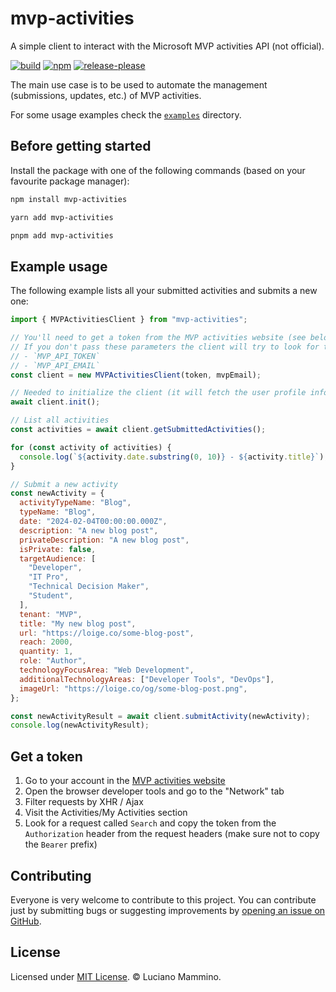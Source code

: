 # mvp-activities

A simple client to interact with the Microsoft MVP activities API (not
official).

[![build](https://github.com/lmammino/mvp-activities/actions/workflows/build.yml/badge.svg)](https://github.com/lmammino/mvp-activities/actions/workflows/build.yml)
[![npm](https://img.shields.io/npm/v/mvp-activities)](https://www.npmjs.com/package/mvp-activities)
[![release-please](https://badgen.net/static/release-please/%F0%9F%99%8F/green)](https://github.com/googleapis/release-please)

The main use case is to be used to automate the management (submissions,
updates, etc.) of MVP activities.

For some usage examples check the [`examples`](/examples) directory.

## Before getting started

Install the package with one of the following commands (based on your favourite
package manager):

```bash
npm install mvp-activities
```

```bash
yarn add mvp-activities
```

```bash
pnpm add mvp-activities
```

## Example usage

The following example lists all your submitted activities and submits a new one:

```javascript
import { MVPActivitiesClient } from "mvp-activities";

// You'll need to get a token from the MVP activities website (see below) and your MVP email
// If you don't pass these parameters the client will try to look for them in the following environment variables:
// - `MVP_API_TOKEN`
// - `MVP_API_EMAIL`
const client = new MVPActivitiesClient(token, mvpEmail);

// Needed to initialize the client (it will fetch the user profile information needed for other requests)
await client.init();

// List all activities
const activities = await client.getSubmittedActivities();

for (const activity of activities) {
  console.log(`${activity.date.substring(0, 10)} - ${activity.title}`);
}

// Submit a new activity
const newActivity = {
  activityTypeName: "Blog",
  typeName: "Blog",
  date: "2024-02-04T00:00:00.000Z",
  description: "A new blog post",
  privateDescription: "A new blog post",
  isPrivate: false,
  targetAudience: [
    "Developer",
    "IT Pro",
    "Technical Decision Maker",
    "Student",
  ],
  tenant: "MVP",
  title: "My new blog post",
  url: "https://loige.co/some-blog-post",
  reach: 2000,
  quantity: 1,
  role: "Author",
  technologyFocusArea: "Web Development",
  additionalTechnologyAreas: ["Developer Tools", "DevOps"],
  imageUrl: "https://loige.co/og/some-blog-post.png",
};

const newActivityResult = await client.submitActivity(newActivity);
console.log(newActivityResult);
```

## Get a token

1. Go to your account in the
   [MVP activities website](https://mvp.microsoft.com/en-US/account/)
2. Open the browser developer tools and go to the "Network" tab
3. Filter requests by XHR / Ajax
4. Visit the Activities/My Activities section
5. Look for a request called `Search` and copy the token from the
   `Authorization` header from the request headers (make sure not to copy the
   `Bearer` prefix)

## Contributing

Everyone is very welcome to contribute to this project. You can contribute just
by submitting bugs or suggesting improvements by
[opening an issue on GitHub](https://github.com/lmammino/mvp-activities/issues).

## License

Licensed under [MIT License](LICENSE). © Luciano Mammino.
